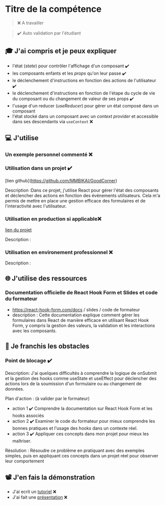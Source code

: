 # Titre de la compétence

> ❌ A travailler

> ✔️ Auto validation par l'étudiant

## 🎓 J'ai compris et je peux expliquer

- l'état (_state_) pour contrôler l'affichage d'un composant  ✔️
- les composants enfants et les _props_ qu'on leur passe  ✔️
- le déclenchement d'instructions en fonction des actions de l'utilisateur  ✔️
- le déclenchement d'instructions en fonction de l'étape du cycle de vie du composant ou du changement de valeur de ses props  ✔️
- l'usage d'un reducer (_useReducer_) pour gérer un état composé dans un composant
- l'état stocké dans un composant avec un _context provider_ et accessible dans ses descendants via `useContext` ❌ 

## 💻 J'utilise

### Un exemple personnel commenté ❌ 

### Utilisation dans un projet  ✔️

[lien github[](...)](https://github.com/MMBIKAI/GoodCorner)

Description :Dans ce projet, j'utilise React pour gérer l'état des composants et déclencher des actions en fonction des événements utilisateurs. Cela m'a permis de mettre en place une gestion efficace des formulaires et de l'interactivité avec l'utilisateur.

### Utilisation en production si applicable❌ 

[lien du projet](...)

Description :

### Utilisation en environement professionnel ❌ 

Description :

## 🌐 J'utilise des ressources

### Documentation officielle de React Hook Form et Slides et code du formateur

- https://react-hook-form.com/docs / slides / code de formateur 
- description : Cette documentation explique comment gérer les formulaires dans React de manière efficace en utilisant React Hook Form, y compris la gestion des valeurs, la validation et les interactions avec les composants.

## 🚧 Je franchis les obstacles

### Point de blocage ✔️

Description: J'ai quelques difficultés à comprendre la logique de onSubmit et la gestion des hooks comme useState et useEffect pour déclencher des actions lors de la soumission d'un formulaire ou au changement de données.

Plan d'action : (à valider par le formateur)

- action 1  ✔️ Comprendre la documentation sur React Hook Form et les hooks associés 
- action 2  ✔️ Examiner le code du formateur pour mieux comprendre les bonnes pratiques et l'usage des hooks dans un contexte réel.
- action 3  ✔️ Appliquer ces concepts dans mon projet pour mieux les maîtriser.

Résolution : Résoudre ce problème en pratiquant avec des exemples simples, puis en appliquant ces concepts dans un projet réel pour observer leur comportement

## 📽️ J'en fais la démonstration

- J'ai ecrit un [tutoriel](...) ❌ 
- J'ai fait une [présentation](...) ❌ 

